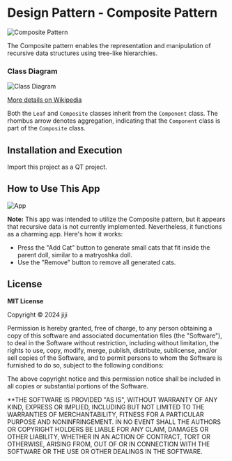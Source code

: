 # Design Pattern - Composite Pattern

![Composite Pattern](https://github.com/jiji-thecat/dp-strategy/assets/104809324/723ad9ad-9178-4ce4-a254-ca339d495dbb)

The Composite pattern enables the representation and manipulation of recursive data structures using tree-like hierarchies.

### Class Diagram

![Class Diagram](https://github.com/jiji-thecat/dp-strategy/assets/104809324/02317852-e384-4ea1-b569-5a1f3352c06e)

[More details on Wikipedia](https://ja.wikipedia.org/wiki/Composite_%E3%83%91%E3%82%BF%E3%83%BC%E3%83%B3)

Both the `Leaf` and `Composite` classes inherit from the `Component` class. The rhombus arrow denotes aggregation, indicating that the `Component` class is part of the `Composite` class.

## Installation and Execution

Import this project as a QT project.

## How to Use This App

![App](https://github.com/jiji-thecat/dp-strategy/assets/104809324/723ad9ad-9178-4ce4-a254-ca339d495dbb)

**Note:** This app was intended to utilize the Composite pattern, but it appears that recursive data is not currently implemented. Nevertheless, it functions as a charming app. Here's how it works:

- Press the "Add Cat" button to generate small cats that fit inside the parent doll, similar to a matryoshka doll.
- Use the "Remove" button to remove all generated cats.

## License

**MIT License**

Copyright © 2024 jiji

Permission is hereby granted, free of charge, to any person obtaining a copy of this software and associated documentation files (the "Software"), to deal in the Software without restriction, including without limitation, the rights to use, copy, modify, merge, publish, distribute, sublicense, and/or sell copies of the Software, and to permit persons to whom the Software is furnished to do so, subject to the following conditions:

The above copyright notice and this permission notice shall be included in all copies or substantial portions of the Software.

\*\*THE SOFTWARE IS PROVIDED "AS IS", WITHOUT WARRANTY OF ANY KIND, EXPRESS OR IMPLIED, INCLUDING BUT NOT LIMITED TO THE WARRANTIES OF MERCHANTABILITY, FITNESS FOR A PARTICULAR PURPOSE AND NONINFRINGEMENT. IN NO EVENT SHALL THE AUTHORS OR COPYRIGHT HOLDERS BE LIABLE FOR ANY CLAIM, DAMAGES OR OTHER LIABILITY, WHETHER IN AN ACTION OF CONTRACT, TORT OR OTHERWISE, ARISING FROM, OUT OF OR IN CONNECTION WITH THE SOFTWARE OR THE USE OR OTHER DEALINGS IN THE SOFTWARE.
